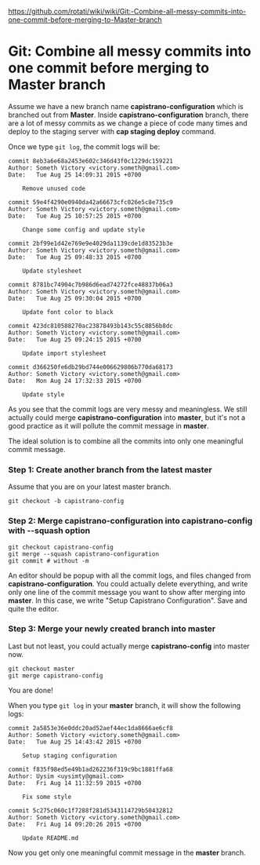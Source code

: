 https://github.com/rotati/wiki/wiki/Git:-Combine-all-messy-commits-into-one-commit-before-merging-to-Master-branch

# Git: Combine all messy commits into one commit before merging to Master branch

Assume we have a new branch name **capistrano-configuration** which is branched out from **Master**. Inside **capistrano-configuration** branch, there are a lot of messy commits as we change a piece of code many times and deploy to the staging server with **cap staging deploy** command. 

Once we type `git log`, the commit logs will be:

```
commit 8eb3a6e68a2453e602c346d43f0c1229dc159221
Author: Someth Victory <victory.someth@gmail.com>
Date:   Tue Aug 25 14:09:31 2015 +0700

    Remove unused code

commit 59e4f4290e0940da42a66673cfc026e5c8e735c9
Author: Someth Victory <victory.someth@gmail.com>
Date:   Tue Aug 25 10:57:25 2015 +0700

    Change some config and update style

commit 2bf99e1d42e769e9e4029da1139cde1d83523b3e
Author: Someth Victory <victory.someth@gmail.com>
Date:   Tue Aug 25 09:48:33 2015 +0700

    Update stylesheet

commit 8781bc74904c7b986d6ead74272fce48837b06a3
Author: Someth Victory <victory.someth@gmail.com>
Date:   Tue Aug 25 09:30:04 2015 +0700

    Update font color to black

commit 423dc810588270ac23878493b143c55c8856b8dc
Author: Someth Victory <victory.someth@gmail.com>
Date:   Tue Aug 25 09:24:15 2015 +0700

    Update import stylesheet

commit d366250fe6db29bd744e006629806b770da68173
Author: Someth Victory <victory.someth@gmail.com>
Date:   Mon Aug 24 17:32:33 2015 +0700

    Update style
```

As you see that the commit logs are very messy and meaningless. We still actually could merge **capistrano-configuration** into **master**, but it's not a good practice as it will pollute the commit message in **master**. 

The ideal solution is to combine all the commits into only one meaningful commit message.

### Step 1: Create another branch from the latest **master**

Assume that you are on your latest master branch.

```
git checkout -b capistrano-config
```

### Step 2: Merge **capistrano-configuration** into **capistrano-config** with --squash option

```
git checkout capistrano-config
git merge --squash capistrano-configuration
git commit # without -m 
```

An editor should be popup with all the commit logs, and files changed from **capistrano-configuration**. 
You could actually delete everything, and write only one line of the commit message you want to show after merging into **master**. In this case, we write "Setup Capistrano Configuration". Save and quite the editor.

### Step 3: Merge your newly created branch into master

Last but not least, you could actually merge **capistrano-config** into master now.

```
git checkout master
git merge capistrano-config
```

You are done!

When you type `git log` in your **master** branch, it will show the following logs:

```
commit 2a5853e36e0ddc20ad52aef44ec1da8666ae6cf8
Author: Someth Victory <victory.someth@gmail.com>
Date:   Tue Aug 25 14:43:42 2015 +0700

    Setup staging configuration

commit f835f98ed5e49b1ad262236f319c9bc1881ffa68
Author: Uysim <uysimty@gmail.com>
Date:   Fri Aug 14 11:32:59 2015 +0700

    Fix some style

commit 5c275c060c1f7288f281d5343114729b50432812
Author: Someth Victory <victory.someth@gmail.com>
Date:   Fri Aug 14 09:20:26 2015 +0700

    Update README.md
```

Now you get only one meaningful commit message in the **master** branch.
